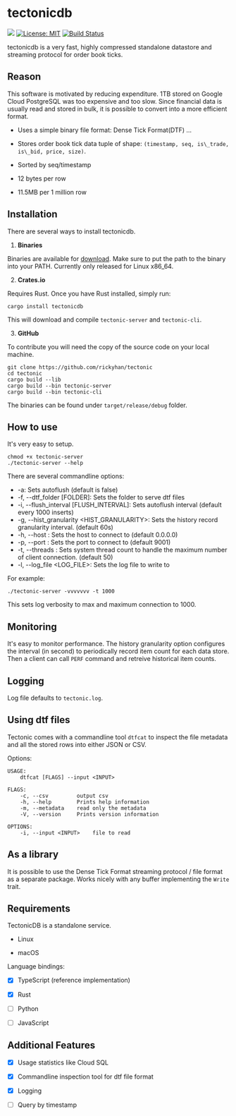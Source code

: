 # tectonicdb

[![](https://img.shields.io/crates/v/tectonicdb.svg)](https://crates.io/crates/tectonicdb)
[![License: MIT](https://img.shields.io/badge/License-MIT-yellow.svg)](https://github.com/rickyhan/tectonic/blob/master/LICENSE)
[![Build Status](https://travis-ci.org/rickyhan/tectonicdb.svg?branch=master)](https://travis-ci.org/rickyhan/tectonicdb)

tectonicdb is a very fast, highly compressed standalone datastore and streaming protocol for order book ticks.

## Reason 

This software is motivated by reducing expenditure. 1TB stored on Google Cloud PostgreSQL was too expensive and too slow. Since financial data is usually read and stored in bulk, it is possible to convert into a more efficient format.

* Uses a simple binary file format: Dense Tick Format(DTF) ...

* Stores order book tick data tuple of shape: `(timestamp, seq, is\_trade, is\_bid, price, size)`.

* Sorted by seq/timestamp

* 12 bytes per row

* 11.5MB per 1 million row

## Installation

There are several ways to install tectonicdb.

1. **Binaries**

Binaries are available for [download](https://github.com/rickyhan/tectonic/releases). Make sure to put the path to the binary into your PATH. Currently only released for Linux x86_64.

2. **Crates.io**

Requires Rust. Once you have Rust installed, simply run:

    cargo install tectonicdb

This will download and compile `tectonic-server` and `tectonic-cli`.

3. **GitHub**

To contribute you will need the copy of the source code on your local machine.

    git clone https://github.com/rickyhan/tectonic
    cd tectonic
    cargo build --lib
    cargo build --bin tectonic-server
    cargo build --bin tectonic-cli

The binaries can be found under `target/release/debug` folder.

## How to use

It's very easy to setup.

```
chmod +x tectonic-server
./tectonic-server --help
```

There are several commandline options:

* -a: Sets autoflush (default is false)
* -f, --dtf_folder [FOLDER]: Sets the folder to serve dtf files
* -i, --flush_interval [FLUSH_INTERVAL]: Sets autoflush interval (default every 1000 inserts)
* -g, --hist_granularity <HIST_GRANULARITY>: Sets the history record granularity interval. (default 60s)
* -h, --host <HOST>: Sets the host to connect to (default 0.0.0.0)
* -p, --port <PORT>: Sets the port to connect to (default 9001)
* -t, --threads <THREAD>: Sets system thread count to handle the maximum number of client connection. (default 50)
* -l, --log_file <LOG_FILE>: Sets the log file to write to


For example:

```
./tectonic-server -vvvvvvv -t 1000
```

This sets log verbosity to max and maximum connection to 1000.

## Monitoring

It's easy to monitor performance. The history granularity option configures the interval (in second) to periodically record item count for each data store. Then a client can call `PERF` command and retreive historical item counts.

## Logging

Log file defaults to `tectonic.log`.

## Using dtf files

Tectonic comes with a commandline tool `dtfcat` to inspect the file metadata and all the stored rows into either JSON or CSV.

Options:

```
USAGE:
    dtfcat [FLAGS] --input <INPUT>

FLAGS:
    -c, --csv         output csv
    -h, --help        Prints help information
    -m, --metadata    read only the metadata
    -V, --version     Prints version information

OPTIONS:
    -i, --input <INPUT>    file to read
```

## As a library

It is possible to use the Dense Tick Format streaming protocol / file format as a separate package. Works nicely with any buffer implementing the `Write` trait.

## Requirements

TectonicDB is a standalone service.

* Linux

* macOS

Language bindings:

- [x] TypeScript (reference implementation)

- [x] Rust

- [ ] Python

- [ ] JavaScript


## Additional Features

- [x] Usage statistics like Cloud SQL

- [x] Commandline inspection tool for dtf file format

- [x] Logging

- [ ] Query by timestamp